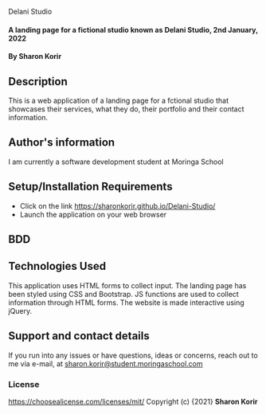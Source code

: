 Delani Studio
#### A landing page for a fictional studio known as Delani Studio, 2nd January, 2022
#### By **Sharon Korir**
## Description
This is a web application of a landing page for a fctional studio that showcases their services, what they do, their portfolio and their contact information.
## Author's information
I am currently a software development student at Moringa School
## Setup/Installation Requirements
* Click on the link https://sharonkorir.github.io/Delani-Studio/
* Launch the application on your web browser
## BDD
## Technologies Used
This application uses HTML forms to collect input. The landing page has been styled using CSS and Bootstrap. JS functions are used to collect information through HTML forms. The website is made interactive using jQuery.
## Support and contact details
If you run into any issues or have questions, ideas or concerns, reach out to me via e-mail, at sharon.korir@student.moringaschool.com
### License
https://choosealicense.com/licenses/mit/ 
Copyright (c) {2021} **Sharon Korir**

